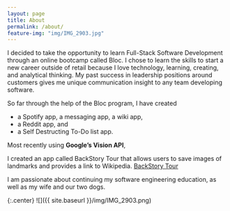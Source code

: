 ```yaml
---
layout: page
title: About
permalink: /about/
feature-img: "img/IMG_2903.jpg"
---
```


I decided to take the opportunity to learn Full-Stack Software Development through an online bootcamp called Bloc. I chose to learn the skills to start a new career outside of retail because I love technology, learning, creating, and analytical thinking. My past success in leadership positions around customers gives me unique communication insight to any team developing software.

So far through the help of the Bloc program, I have created

* a Spotify app, a messaging app, a wiki app,
* a Reddit app, and
* a Self Destructing To-Do list app.

Most recently using **Google’s Vision API**,

I created an app called BackStory Tour that allows users to save images of landmarks and provides a link to Wikipedia. [BackStory Tour](https://backstory-tour.herokuapp.com/users/sign_up)

I am passionate about continuing my software engineering education, as well as my wife and our two dogs.

{:.center}
![]({{ site.baseurl }}/img/IMG_2903.png)

